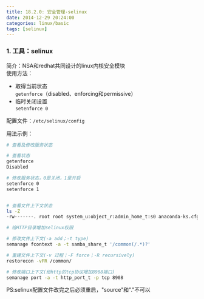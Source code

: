 ```yaml
---
title: 18.2.0: 安全管理-selinux
date: 2014-12-29 20:24:00
categories: linux/basic
tags: [selinux]
---
```


### 1. 工具：selinux
简介：NSA和redhat共同设计的linux内核安全模块  
使用方法：
- 取得当前状态  
`getenforce`（disabled、enforcing和permissive）
- 临时关闭设置  
`setenforce 0`

配置文件：`/etc/selinux/config`

用法示例：
``` bash
# 查看及修改服务状态

# 查看状态
getenforce
Disabled

# 修改服务状态，0是关闭，1是开启
setenforce 0
setenforce 1


# 查看文件上下文状态
ls -Z
-rw-------. root root system_u:object_r:admin_home_t:s0 anaconda-ks.cfg

# 给HTTP目录增加selinux权限

# 修改文件上下文(-a add；-t type)
semanage fcontext -a -t samba_share_t '/common(/.*)?'

# 重建文件上下文(-v 过程；-F force；-R recursively)
restorecon -vFR /common/

# 修改端口上下文(给http的tcp协议增加8908端口)
semanage port -a -t http_port_t -p tcp 8908
```
PS:selinux配置文件改完之后必须重启，"source"和"."不可以
